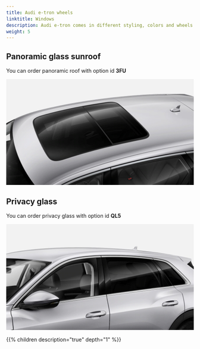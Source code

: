 ```yaml
---
title: Audi e-tron wheels
linktitle: Windows
description: Audi e-tron comes in different styling, colors and wheels
weight: 5
---
```



## Panoramic glass sunroof

You can order panoramic roof with option id **3FU**

![Panoramic roof](panoramaroof.png "Panoramic roof")

## Privacy glass

You can order privacy glass with option id **QL5**

![Panoramic roof](privacywindows.png "Privacy windows")

{{% children description="true" depth="1" %}}
